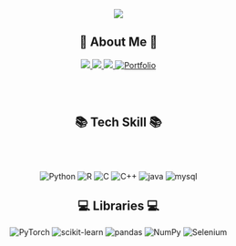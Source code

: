 <br><br>

<div align = "center">

<img src="https://capsule-render.vercel.app/api?type=waving&color=timeGradient&animation=twinkling&section=header&text=👋Welcome%20to%20Jimin's%20Github👋&fontSize=35&fontAlignY=30&fontAlign=30&height=250" />

<br>

## 👩 About Me 👩
<a href="mailto:gimin5341@gmail.com" target="_blank">
<img src="https://img.shields.io/badge/Gmail-EA4335.svg?style=flat-square&logo=Gmail&logoColor=white"/>
</a>
<a href="https://nanjimin.tistory.com/" target="_blank">
<img src="https://img.shields.io/badge/Tistory-000000.svg?style=flat-square&logo=Tistory&logoColor=white"/>
</a>
<a href="https://www.instagram.com/nan_jimin" target="_blank">
<img src="https://img.shields.io/badge/Instagram-E4405F.svg?style=flat-square&logo=Instagram&logoColor=white"/>
</a>
<a href="" target="_blank">
<img alt="Portfolio" src="https://img.shields.io/badge/Portfolio-000000.svg?style=flat-square&logo=Notion&logoColor=white"/>
</a>

<br><br>

## 📚 Tech Skill 📚
<br><br>

<img alt="Python" src ="https://img.shields.io/badge/Python-3776AB.svg?&style=flat-square&logo=Python&logoColor=white"/>
<img alt="R" src ="https://img.shields.io/badge/R-276DC3.svg?&style=flat-square&logo=R&logoColor=white"/>
<img alt="C" src ="https://img.shields.io/badge/C-A8B9CC.svg?&style=flat-square&logo=C&logoColor=white"/>
<img alt="C++" src ="https://img.shields.io/badge/C++-00599C.svg?&style=flat-square&logo=C++&logoColor=white"/>
<img alt="java" src="https://img.shields.io/badge/JAVA-007396?style=for-the-badge&logo=java&logoColor=white">
<img alt="mysql" src="https://img.shields.io/badge/mysql-4479A1?style=for-the-badge&logo=mysql&logoColor=white">

## 💻 Libraries 💻
<img alt="PyTorch" src ="https://img.shields.io/badge/PyTorch-EE4C2C.svg?&style=flat-square&logo=PyTorch&logoColor=white"/>
<img alt="scikit-learn" src ="https://img.shields.io/badge/scikit learn-F7931E.svg?&style=flat-square&logo=scikit-learn&logoColor=white"/>
<img alt="pandas" src ="https://img.shields.io/badge/pandas-150458.svg?&style=flat-square&logo=pandas&logoColor=white"/>
<img alt="NumPy" src ="https://img.shields.io/badge/NumPy-013243.svg?&style=flat-square&logo=NumPy&logoColor=white"/>
<img alt="Selenium" src ="https://img.shields.io/badge/Selenium-43B02A.svg?&style=flat-square&logo=Selenium&logoColor=white"/>

<br><br>

<div>
